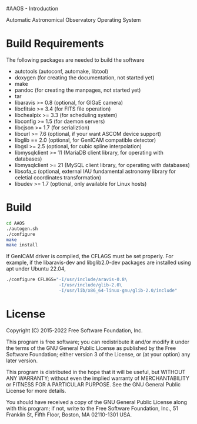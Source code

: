 #AAOS - Introduction

Automatic Astronomical Observatory Operating System

# Build Requirements

The following packages are needed to build the software

* autotools (autoconf, automake, libtool)
* doxygen (for creating the documentation, not started yet)
* make
* pandoc (for creating the manpages, not started yet)
* tar
* libaravis >= 0.8 (optional, for GIGaE camera)
* libcfitsio >= 3.4 (for FITS file operation)
* libchealpix >= 3.3 (for scheduling system)
* libconfig >= 1.5 (for daemon servers)
* libcjson >= 1.7 (for serializtion)
* libcurl >= 7.6 (optional, if your want ASCOM device support)
* libglib == 2.0 (optional, for GenICAM compatible detector)
* libgsl >= 2.5 (optional, for cubic spline interpolation)
* libmysqlclient >= 11 (MariaDB client library, for operating with databases)
* libmysqlclient >= 21 (MySQL client library, for operating with databases)
* libsofa\_c (optional, external IAU fundamental astronomy library for celetial 
  coordinates transformation)  
* libudev >= 1.7 (optional, only available for Linux hosts)

# Build

```Bash
cd AAOS
./autogen.sh
./configure
make
make install
```
If GenICAM driver is compiled, the CFLAGS must be set properly. For example, 
if the libaravis-dev and libglib2.0-dev packages are installed using apt
under Ubuntu 22.04,

```Bash
./configure CFLAGS="-I/usr/include/aravis-0.8\ 
                    -I/usr/include/glib-2.0\ 
                    -I/usr/lib/x86_64-linux-gnu/glib-2.0/include"
```
# License

Copyright (C) 2015-2022 Free Software Foundation, Inc.

This program is free software; you can redistribute it and/or modify
it under the terms of the GNU General Public License as published by
the Free Software Foundation; either version 3 of the License, or
(at your option) any later version.

This program is distributed in the hope that it will be useful,
but WITHOUT ANY WARRANTY; without even the implied warranty of
MERCHANTABILITY or FITNESS FOR A PARTICULAR PURPOSE.  See the
GNU General Public License for more details.

You should have received a copy of the GNU General Public License
along with this program; if not, write to the Free Software
Foundation, Inc., 51 Franklin St, Fifth Floor, Boston, MA 02110-1301
USA.
